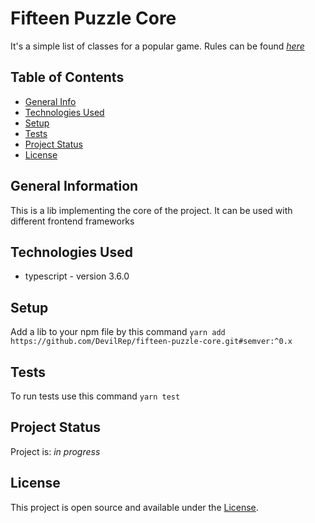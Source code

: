 # Fifteen Puzzle Core
It's a simple list of classes for a popular game.
Rules can be found [_here_](https://en.wikipedia.org/wiki/15_puzzle)


## Table of Contents
* [General Info](#general-information)
* [Technologies Used](#technologies-used)
* [Setup](#setup)
* [Tests](#tests)
* [Project Status](#project-status)
* [License](#license)


## General Information
This is a lib implementing the core of the project. It can be used with different frontend frameworks


## Technologies Used
- typescript - version 3.6.0


## Setup
Add a lib to your npm file by this command ```yarn add https://github.com/DevilRep/fifteen-puzzle-core.git#semver:^0.x```


## Tests
To run tests use this command ```yarn test```

## Project Status
Project is: _in progress_


## License
This project is open source and available under the [License](https://github.com/DevilRep/fifteen-puzzle/blob/main/LICENSE).
